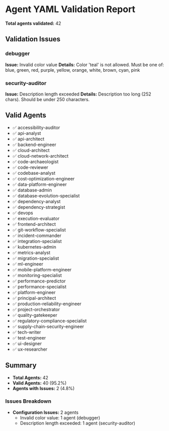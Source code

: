 # Agent YAML Validation Report

**Total agents validated:** 42

## Validation Issues

### debugger

**Issue:** Invalid color value
**Details:** Color 'teal' is not allowed. Must be one of:
blue, green, red, purple, yellow, orange, white, brown, cyan, pink

### security-auditor

**Issue:** Description length exceeded
**Details:** Description too long (252 chars). Should be under 250 characters.

## Valid Agents

- ✅ accessibility-auditor
- ✅ api-analyst
- ✅ api-architect
- ✅ backend-engineer
- ✅ cloud-architect
- ✅ cloud-network-architect
- ✅ code-archaeologist
- ✅ code-reviewer
- ✅ codebase-analyst
- ✅ cost-optimization-engineer
- ✅ data-platform-engineer
- ✅ database-admin
- ✅ database-evolution-specialist
- ✅ dependency-analyst
- ✅ dependency-strategist
- ✅ devops
- ✅ execution-evaluator
- ✅ frontend-architect
- ✅ git-workflow-specialist
- ✅ incident-commander
- ✅ integration-specialist
- ✅ kubernetes-admin
- ✅ metrics-analyst
- ✅ migration-specialist
- ✅ ml-engineer
- ✅ mobile-platform-engineer
- ✅ monitoring-specialist
- ✅ performance-predictor
- ✅ performance-specialist
- ✅ platform-engineer
- ✅ principal-architect
- ✅ production-reliability-engineer
- ✅ project-orchestrator
- ✅ quality-gatekeeper
- ✅ regulatory-compliance-specialist
- ✅ supply-chain-security-engineer
- ✅ tech-writer
- ✅ test-engineer
- ✅ ui-designer
- ✅ ux-researcher

## Summary

- **Total Agents:** 42
- **Valid Agents:** 40 (95.2%)
- **Agents with Issues:** 2 (4.8%)

### Issues Breakdown

- **Configuration Issues:** 2 agents
  - Invalid color value: 1 agent (debugger)
  - Description length exceeded: 1 agent (security-auditor)
